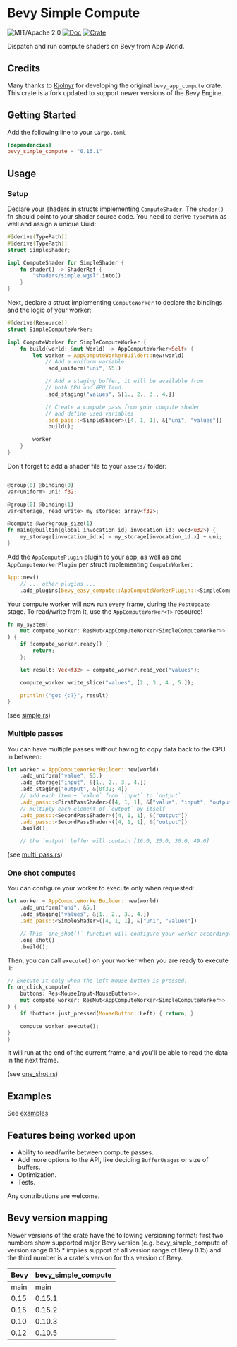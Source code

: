 # Bevy Simple Compute

![MIT/Apache 2.0](https://img.shields.io/badge/license-MIT%2FApache-blue.svg)
[![Doc](https://docs.rs/bevy_simple_compute/badge.svg)](https://docs.rs/bevy_simple_compute)
[![Crate](https://img.shields.io/crates/v/bevy_simple_compute.svg)](https://crates.io/crates/bevy_simple_compute)

Dispatch and run compute shaders on Bevy from App World.

## Credits
Many thanks to [Kjolnyr](https://github.com/Kjolnyr/) for developing the original `bevy_app_compute` crate. This crate is a fork updated to support newer versions of the Bevy Engine.

## Getting Started

Add the following line to your `Cargo.toml`

```toml
[dependencies]
bevy_simple_compute = "0.15.1"
```

## Usage

### Setup

Declare your shaders in structs implementing `ComputeShader`. The `shader()` fn should point to your shader source code.
You need to derive `TypePath` as well and assign a unique Uuid:

```rust
#[derive(TypePath)]
#[derive(TypePath)]
struct SimpleShader;

impl ComputeShader for SimpleShader {
    fn shader() -> ShaderRef {
        "shaders/simple.wgsl".into()
    }
}
```

Next, declare a struct implementing `ComputeWorker` to declare the bindings and the logic of your worker:

```rust
#[derive(Resource)]
struct SimpleComputeWorker;

impl ComputeWorker for SimpleComputeWorker {
    fn build(world: &mut World) -> AppComputeWorker<Self> {
        let worker = AppComputeWorkerBuilder::new(world)
            // Add a uniform variable
            .add_uniform("uni", &5.)

            // Add a staging buffer, it will be available from
            // both CPU and GPU land.
            .add_staging("values", &[1., 2., 3., 4.])

            // Create a compute pass from your compute shader
            // and define used variables
            .add_pass::<SimpleShader>([4, 1, 1], &["uni", "values"])
            .build();

        worker
    }
}

```

Don't forget to add a shader file to your `assets/` folder:

```rust

@group(0) @binding(0)
var<uniform> uni: f32;

@group(0) @binding(1)
var<storage, read_write> my_storage: array<f32>;

@compute @workgroup_size(1)
fn main(@builtin(global_invocation_id) invocation_id: vec3<u32>) {
    my_storage[invocation_id.x] = my_storage[invocation_id.x] + uni;
}
```

Add the `AppComputePlugin` plugin to your app, as well as one `AppComputeWorkerPlugin` per struct implementing `ComputeWorker`:

```rust
App::new()
    // ... other plugins ...
    .add_plugins(bevy_easy_compute::AppComputeWorkerPlugin::<SimpleComputeWorker>::default());
```

Your compute worker will now run every frame, during the `PostUpdate` stage. To read/write from it, use the `AppComputeWorker<T>` resource!

```rust
fn my_system(
    mut compute_worker: ResMut<AppComputeWorker<SimpleComputeWorker>>
) {
    if !compute_worker.ready() {
        return;
    };

    let result: Vec<f32> = compute_worker.read_vec("values");

    compute_worker.write_slice("values", [2., 3., 4., 5.]);

    println!("got {:?}", result)
}
```

(see [simple.rs](https://github.com/dsenyushkindev/bevy_simple_compute/tree/dev/examples/simple.rs))

### Multiple passes

You can have multiple passes without having to copy data back to the CPU in between:

```rust
let worker = AppComputeWorkerBuilder::new(world)
    .add_uniform("value", &3.)
    .add_storage("input", &[1., 2., 3., 4.])
    .add_staging("output", &[0f32; 4])
    // add each item + `value` from `input` to `output`
    .add_pass::<FirstPassShader>([4, 1, 1], &["value", "input", "output"])
    // multiply each element of `output` by itself
    .add_pass::<SecondPassShader>([4, 1, 1], &["output"])
    .add_pass::<SecondPassShader>([4, 1, 1], &["output"])
    .build();

    // the `output` buffer will contain [16.0, 25.0, 36.0, 49.0]
```

(see [multi_pass.rs](https://github.com/dsenyushkindev/bevy_simple_compute/tree/dev/examples/multi_pass.rs))

### One shot computes

You can configure your worker to execute only when requested:

```rust
let worker = AppComputeWorkerBuilder::new(world)
    .add_uniform("uni", &5.)
    .add_staging("values", &[1., 2., 3., 4.])
    .add_pass::<SimpleShader>([4, 1, 1], &["uni", "values"])

    // This `one_shot()` function will configure your worker accordingly
    .one_shot()
    .build();

```

Then, you can call `execute()` on your worker when you are ready to execute it:

```rust
// Execute it only when the left mouse button is pressed.
fn on_click_compute(
    buttons: Res<MouseInput<MouseButton>>,
    mut compute_worker: ResMut<AppComputeWorker<SimpleComputeWorker>>
) {
    if !buttons.just_pressed(MouseButton::Left) { return; }

    compute_worker.execute();
}
}
```

It will run at the end of the current frame, and you'll be able to read the data in the next frame.

(see [one_shot.rs](https://github.com/dsenyushkindev/bevy_simple_compute/tree/dev/examples/one_shot.rs))


## Examples

See [examples](https://github.com/dsenyushkindev/bevy_simple_compute/tree/main/examples)


## Features being worked upon

- Ability to read/write between compute passes.
- Add more options to the API, like deciding `BufferUsages` or size of buffers.
- Optimization.
- Tests.

Any contributions are welcome.

## Bevy version mapping

Newer versions of the crate have the following versioning format: first two numbers show supported major Bevy version (e.g. bevy_simple_compute of version range 0.15.* implies support of all version range of Bevy 0.15) and the third number is a crate's version for this version of Bevy.

|Bevy|bevy_simple_compute|
|---|---|
|main|main|
|0.15|0.15.1|
|0.15|0.15.2|
|0.10|0.10.3|
|0.12|0.10.5|
